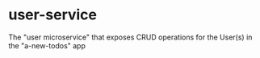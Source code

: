 # user-service
The "user microservice" that exposes CRUD operations for the User(s) in the "a-new-todos" app
